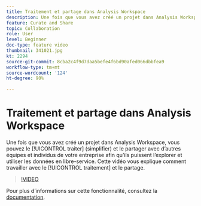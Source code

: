 ```yaml
---
title: Traitement et partage dans Analysis Workspace
description: Une fois que vous avez créé un projet dans Analysis Workspace, vous pouvez le traiter (simplifier) et le partager avec d’autres équipes et individus de votre entreprise afin qu’ils puissent l’explorer et utiliser les données en libre-service. Cette vidéo vous explique comment travailler avec le traitement et le partage.
feature: Curate and Share
topic: Collaboration
role: User
level: Beginner
doc-type: feature video
thumbnail: 341021.jpg
kt: 2294
source-git-commit: 8cba2c4f9d7daa5befe4f6bd90afed066dbbfea9
workflow-type: tm+mt
source-wordcount: '124'
ht-degree: 90%

---
```


# Traitement et partage dans Analysis Workspace

Une fois que vous avez créé un projet dans Analysis Workspace, vous pouvez le [!UICONTROL traiter] (simplifier) et le partager avec d’autres équipes et individus de votre entreprise afin qu’ils puissent l’explorer et utiliser les données en libre-service. Cette vidéo vous explique comment travailler avec le [!UICONTROL traitement] et le partage.

>[!VIDEO](https://video.tv.adobe.com/v/341021/?quality=12&learn=on)

Pour plus d’informations sur cette fonctionnalité, consultez la [documentation](https://experienceleague.adobe.com/docs/analytics/analyze/analysis-workspace/curate-share/curate.html?lang=fr).
